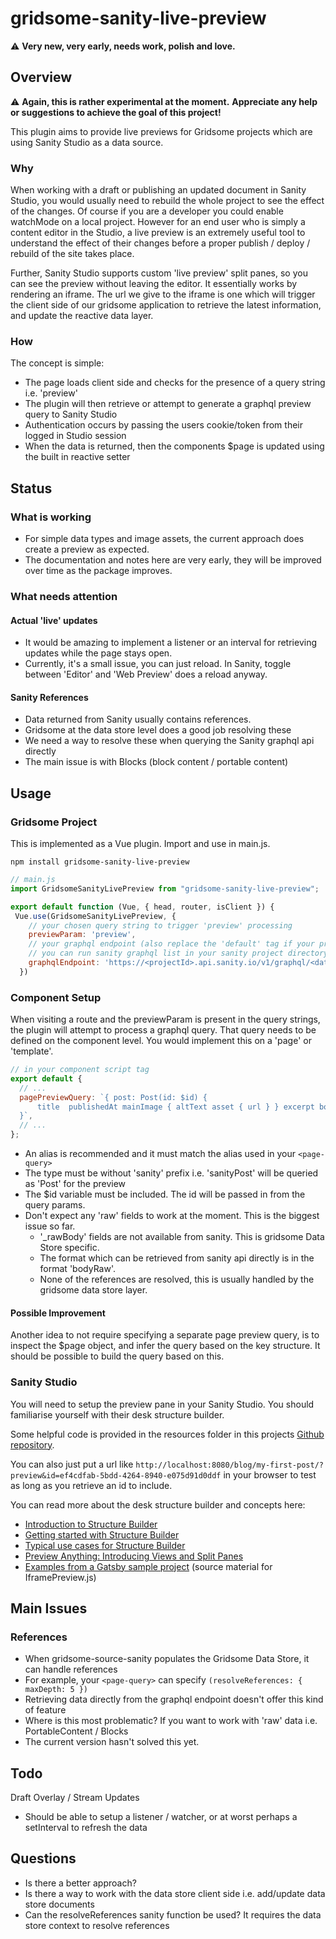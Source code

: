 # gridsome-sanity-live-preview

:warning: **Very new, very early, needs work, polish and love.**

## Overview

:warning: **Again, this is rather experimental at the moment.**
**Appreciate any help or suggestions to achieve the goal of this project!**

This plugin aims to provide live previews for Gridsome projects which are using Sanity Studio as a data source.

### Why

When working with a draft or publishing an updated document in Sanity Studio, you would usually need to rebuild the whole project to see the effect of the changes. Of course if you are a developer you could enable watchMode on a local project. However for an end user who is simply a content editor in the Studio, a live preview is an extremely useful tool to understand the effect of their changes before a proper publish / deploy / rebuild of the site takes place.

Further, Sanity Studio supports custom 'live preview' split panes, so you can see the preview without leaving the editor. It essentially works by rendering an iframe. The url we give to the iframe is one which will trigger the client side of our gridsome application to retrieve the latest information, and update the reactive data layer.

### How

The concept is simple:

- The page loads client side and checks for the presence of a query string i.e. 'preview'
- The plugin will then retrieve or attempt to generate a graphql preview query to Sanity Studio
- Authentication occurs by passing the users cookie/token from their logged in Studio session
- When the data is returned, then the components $page is updated using the built in reactive setter

## Status

### What is working

- For simple data types and image assets, the current approach does create a preview as expected.
- The documentation and notes here are very early, they will be improved over time as the package improves.

### What needs attention

#### Actual 'live' updates

- It would be amazing to implement a listener or an interval for retrieving updates while the page stays open.
- Currently, it's a small issue, you can just reload. In Sanity, toggle between 'Editor' and 'Web Preview' does a reload anyway.

#### Sanity References

- Data returned from Sanity usually contains references.
- Gridsome at the data store level does a good job resolving these
- We need a way to resolve these when querying the Sanity graphql api directly
- The main issue is with Blocks (block content / portable content)

## Usage

### Gridsome Project

This is implemented as a Vue plugin. Import and use in main.js.

`npm install gridsome-sanity-live-preview`

```javascript
// main.js
import GridsomeSanityLivePreview from "gridsome-sanity-live-preview";

export default function (Vue, { head, router, isClient }) {
 Vue.use(GridsomeSanityLivePreview, {
    // your chosen query string to trigger 'preview' processing
    previewParam: 'preview',
    // your graphql endpoint (also replace the 'default' tag if your project is different)
    // you can run sanity graphql list in your sanity project directory to see this
    graphqlEndpoint: 'https://<projectId>.api.sanity.io/v1/graphql/<dataset>/default',
  })

```

### Component Setup

When visiting a route and the previewParam is present in the query strings, the plugin will attempt to process a graphql query. That query needs to be defined on the component level. You would implement this on a 'page' or 'template'.

```javascript
// in your component script tag
export default {
  // ...
  pagePreviewQuery: `{ post: Post(id: $id) {
      title  publishedAt mainImage { altText asset { url } } excerpt bodyRaw }
  }`,
  // ...
};
```

- An alias is recommended and it must match the alias used in your `<page-query>`
- The type must be without 'sanity' prefix i.e. 'sanityPost' will be queried as 'Post' for the preview
- The $id variable must be included. The id will be passed in from the query params.
- Don't expect any 'raw' fields to work at the moment. This is the biggest issue so far.
  - '\_rawBody' fields are not available from sanity. This is gridsome Data Store specific.
  - The format which can be retrieved from sanity api directly is in the format 'bodyRaw'.
  - None of the references are resolved, this is usually handled by the gridsome data store layer.

#### Possible Improvement

Another idea to not require specifying a separate page preview query, is to inspect the $page object, and infer the query based on the key structure. It should be possible to build the query based on this.

### Sanity Studio

You will need to setup the preview pane in your Sanity Studio. You should familiarise yourself with their desk structure builder.

Some helpful code is provided in the resources folder in this projects [Github repository](https://github.com/cameronrr/gridsome-sanity-live-preview).

You can also just put a url like `http://localhost:8080/blog/my-first-post/?preview&id=ef4cdfab-5bdd-4264-8940-e075d91d0ddf` in your browser to test as long as you retrieve an id to include.

You can read more about the desk structure builder and concepts here:

- [Introduction to Structure Builder](https://www.sanity.io/docs/structure-builder-introduction)
- [Getting started with Structure Builder](https://www.sanity.io/guides/getting-started-with-structure-builder)
- [Typical use cases for Structure Builder](https://www.sanity.io/docs/structure-builder-typical-use-cases)
- [Preview Anything: Introducing Views and Split Panes](https://www.sanity.io/blog/evolve-authoring-experiences-with-views-and-split-panes)
- [Examples from a Gatsby sample project](https://github.com/sanity-io/gatsby-portfolio-preview-poc/blob/master/studio/README.md) (source material for IframePreview.js)

## Main Issues

### References

- When gridsome-source-sanity populates the Gridsome Data Store, it can handle references
- For example, your `<page-query>` can specify `(resolveReferences: { maxDepth: 5 })`
- Retrieving data directly from the graphql endpoint doesn't offer this kind of feature
- Where is this most problematic? If you want to work with 'raw' data i.e. PortableContent / Blocks
- The current version hasn't solved this yet.

## Todo

Draft Overlay / Stream Updates

- Should be able to setup a listener / watcher, or at worst perhaps a setInterval to refresh the data

## Questions

- Is there a better approach?
- Is there a way to work with the data store client side i.e. add/update data store documents
- Can the resolveReferences sanity function be used? It requires the data store context to resolve references
